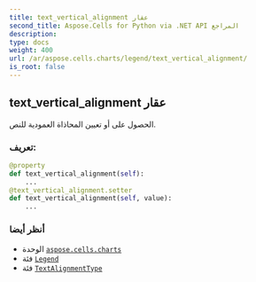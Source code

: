 ```yaml
---
title: text_vertical_alignment عقار
second_title: Aspose.Cells for Python via .NET API المراجع
description:
type: docs
weight: 400
url: /ar/aspose.cells.charts/legend/text_vertical_alignment/
is_root: false
---
```

##  text_vertical_alignment عقار

الحصول على أو تعيين المحاذاة العمودية للنص.
###  تعريف:
```python
@property
def text_vertical_alignment(self):
    ...
@text_vertical_alignment.setter
def text_vertical_alignment(self, value):
    ...
```

###  أنظر أيضا
* الوحدة [`aspose.cells.charts`](../../)
* فئة [`Legend`](/cells/python-net/ar/aspose.cells.charts/legend)
* فئة [`TextAlignmentType`](/cells/python-net/ar/aspose.cells/textalignmenttype)
